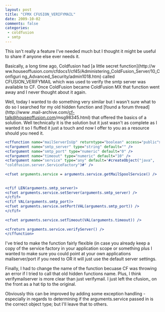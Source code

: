 ```yaml
---
layout: post
title: "CFMX CFUSION_VERIFYMAIL"
date: 2009-10-02
comments: false
categories:
 - coldfusion
 - smtp
---
```

This isn't really a feature I've needed much but I thought it might be useful
to share if anyone else ever needs it.  
  
Basically, a long time ago, Coldfusion had [a little secret function](http://w
ww.houseoffusion.com/cfdocs1/cf45/Administering_ColdFusion_Server/10_Configuri
ng_Advanced_Security/admin1018.htm) called CFUSION_VERIFYMAIL which was used
to verify the smtp server was available to CF. Once ColdFusion became
ColdFusion MX that function went away and I never thought about it again.  
  
Well, today I wanted to do something very similar but I wasn't sure what to do
so I searched for my old hidden function and [found a forum thread](http://www
.mail-archive.com/cf-talk@houseoffusion.com/msg98345.html) that offered the
basics of a solution. Well technically it is the solution but it just wasn't
as complete as I wanted it so I fluffed it just a touch and now I offer to you
as a resource should you need it.  
  
  
```cfm  
<cffunction name="mailServerIsUp" returntype="boolean" access="public">  
<cfargument name="smtp_server" type="string" default="" />  
<cfargument name="smtp_port" type="numeric" default="0" />  
<cfargument name="timeout" type="numeric" default="10" />  
<cfargument name="service" type="any" default='#createObject("java",
"coldfusion.server.ServiceFactory")#' />  
  
<cfset arguments.service = arguments.service.getMailSpoolService() />  
  
  
<cfif LEN(arguments.smtp_server)>  
<cfset arguments.service.setServer(arguments.smtp_server) />  
</cfif>  
<cfif VAL(arguments.smtp_port)>  
<cfset arguments.service.setPort(VAL(arguments.smtp_port)) />  
</cfif>  
  
<cfset arguments.service.setTimeout(VAL(arguments.timeout)) />  
  
<cfreturn arguments.service.verifyServer() />  
</cffunction>  
```  
  
I've tried to make the function fairly flexible (in case you already keep a
copy of the service factory in your application scope or something plus I
wanted to make sure you could point at your own applications mailserver/port
if you need to OR it will just use the default server settings.  
  
Finally, I had to change the name of the function becuase CF was throwing an
error if I tried to call that old hidden functions name. Plus, I think
verifymailserver is more clear than just verifymail. I just left the cfusion_
on the front as a hat tip to the original.  
  
Obviously this can be improved by adding some exception handling - especially
in regards to determining if the arguments.service passed in is the correct
object type; but I'll leave that to others.

